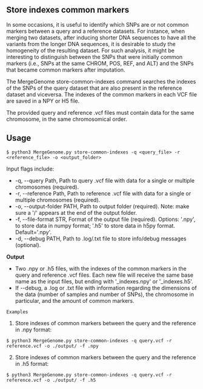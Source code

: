 ## Store indexes common markers

In some occasions, it is useful to identify which SNPs are or not common markers between a query and a reference datasets. For instance, when merging two datasets, after inducing shorter DNA sequences to have all the variants from the longer DNA sequences, it is desirable to study the homogeneity of the resulting dataset. For such analysis, it might be interesting to distinguish between the SNPs that were initially common markers (i.e., SNPs at the same CHROM, POS, REF, and ALT) and the SNPs that became common markers after imputation. 

The MergeGenome store-common-indexes command searches the indexes of the SNPs of the query dataset that are also present in the reference dataset and viceversa. The indexes of the common markers in each VCF file are saved in a NPY or H5 file.

The provided query and reference .vcf files must contain data for the same chromosome, in the same chromosomical order.

## Usage

```
$ python3 MergeGenome.py store-common-indexes -q <query_file> -r <reference_file> -o <output_folder>
```

Input flags include:

* -q, --query Path, Path to query .vcf file with data for a single or multiple chromosomes (required).
* -r, --reference Path, Path to reference .vcf file with data for a single or multiple chromosomes (required).
* -o, --output-folder PATH, Path to output folder (required). Note: make sure a '/' appears at the end of the output folder.
* -f, --file-format STR, Format of the output file (required). Options: '.npy', to store data in numpy format; '.h5' to store data in h5py format. Default='.npy'.
* -d, --debug PATH, Path to .log/.txt file to store info/debug messages (optional).

**Output**

* Two .npy or .h5 files, with the indexes of the common markers in the query and reference .vcf files. Each new file will receive the same base name as the input files, but ending with '_indexes.npy' or '_indexes.h5'.
* If --debug, a .log or .txt file with information regarding the dimensions of the data (number of samples and number of SNPs), the chromosome in particular, and the amount of common markers.

`Examples`

1. Store indexes of common markers between the query and the reference in .npy format:

```
$ python3 MergeGenome.py store-common-indexes -q query.vcf -r reference.vcf -o ./output/ -f .npy
```

2. Store indexes of common markers between the query and the reference in .h5 format:

```
$ python3 MergeGenome.py store-common-indexes -q query.vcf -r reference.vcf -o ./output/ -f .h5
```
